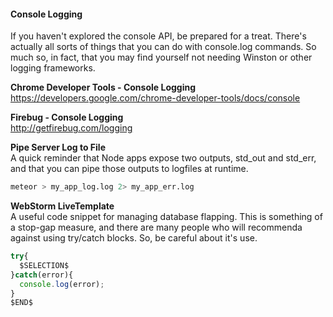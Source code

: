  

#### Console Logging  
If you haven't explored the console API, be prepared for a treat.  There's actually all sorts of things that you can do with console.log commands.  So much so, in fact, that you may find yourself not needing Winston or other logging frameworks.  

**Chrome Developer Tools - Console Logging**    
https://developers.google.com/chrome-developer-tools/docs/console  

**Firebug - Console Logging**    
http://getfirebug.com/logging  





**Pipe Server Log to File**    
A quick reminder that Node apps expose two outputs, std_out and std_err, and that you can pipe those outputs to logfiles at runtime.  
````sh
meteor > my_app_log.log 2> my_app_err.log
````


**WebStorm LiveTemplate**      
A useful code snippet for managing database flapping.  This is something of a stop-gap measure, and there are many people who will recommenda against using try/catch blocks.  So, be careful about it's use.  
````js
try{
  $SELECTION$
}catch(error){
  console.log(error);
}
$END$
````
